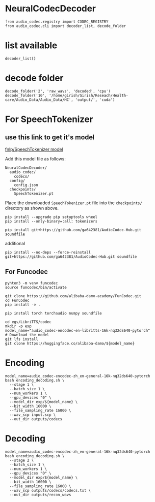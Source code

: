 # NeuralCodecDecoder

```
from audio_codec.registry import CODEC_REGISTRY
from audio_codec.cli import decoder_list, decode_folder
```

# list available
```
decoder_list()
```

# decode folder
```
decode_folder('2', 'raw_wavs', 'decoded', 'cpu')
decode_folder('10', '/home/girish/Girish/Reseach/Health-care/Audio_Data/Audio_Data/HC', 'output/', 'cuda')
```


# For SpeechTokenizer 
## use this link to get it's model 

[fnlp/SpeechTokenizer model](https://huggingface.co/fnlp/SpeechTokenizer/tree/main/speechtokenizer_hubert_avg)

Add this model file as follows:

```
NeuralCodecDecoder/
  audio_codec/
    codecs/
  config/
    config.json
  checkpoints/
    SpeechTokenizer.pt
```

Place the downloaded `SpeechTokenizer.pt` file into the `checkpoints/` directory as shown above.


```
pip install --upgrade pip setuptools wheel
pip install --only-binary=:all: tokenizers

pip install git+https://github.com/ga642381/AudioCodec-Hub.git soundfile
```
additional
```
pip install --no-deps --force-reinstall git+https://github.com/ga642381/AudioCodec-Hub.git soundfile
```



## For Funcodec
```
pyhton3 -m venv funcodec
source funcodec/bin/activate
```
```
git clone https://github.com/alibaba-damo-academy/FunCodec.git
cd FunCodec
pip install -e .
```
```
pip install torch torchaudio numpy soundfile
```
```
cd egs/LibriTTS/codec
mkdir -p exp
model_name="audio_codec-encodec-en-libritts-16k-nq32ds640-pytorch"
# Download the model
git lfs install
git clone https://huggingface.co/alibaba-damo/${model_name}
```

# Encoding
```
model_name=audio_codec-encodec-zh_en-general-16k-nq32ds640-pytorch
bash encoding_decoding.sh \
  --stage 1 \
  --batch_size 1 \
  --num_workers 1 \
  --gpu_devices "0" \
  --model_dir exp/${model_name} \
  --bit_width 16000 \
  --file_sampling_rate 16000 \
  --wav_scp input.scp \
  --out_dir outputs/codecs
```
# Decoding
```
model_name=audio_codec-encodec-zh_en-general-16k-nq32ds640-pytorch
bash encoding_decoding.sh \
  --stage 2 \
  --batch_size 1 \
  --num_workers 1 \
  --gpu_devices "0" \
  --model_dir exp/${model_name} \
  --bit_width 16000 \
  --file_sampling_rate 16000 \
  --wav_scp outputs/codecs/codecs.txt \
  --out_dir outputs/recon_wavs
```